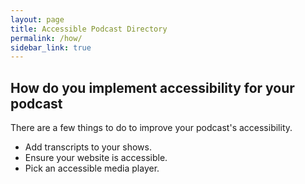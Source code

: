 ```yaml
---
layout: page
title: Accessible Podcast Directory
permalink: /how/
sidebar_link: true
---
```


## How do you implement accessibility for your podcast

There are a few things to do to improve your podcast's accessibility.

* Add transcripts to your shows.
* Ensure your website is accessible.
* Pick an accessible media player.
